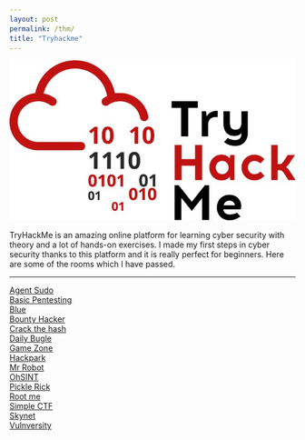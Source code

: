 ```yaml
---
layout: post
permalink: /thm/
title: "Tryhackme"
---
```


![tryhackme](/assets/images/thm/tryhackme.jpg)

TryHackMe is an amazing online platform for learning cyber security with theory and a lot of hands-on exercises. I made my first steps in cyber security thanks to this platform and it is really perfect for beginners. Here are some of the rooms which I have passed.

---
[Agent Sudo](/posts/thm/agent-sudo) <br />
[Basic Pentesting](/posts/thm/basic-pentesting) <br />
[Blue](/posts/thm/blue) <br />
[Bounty Hacker](/posts/thm/bounty-hacker) <br />
[Crack the hash](/posts/thm/crack-the-hash) <br />
[Daily Bugle](/posts/thm/daily-bugle) <br />
[Game Zone](/posts/thm/game-zone) <br />
[Hackpark](/posts/thm/hackpark) <br />
[Mr Robot](/posts/thm/mr-robot) <br />
[OhSINT](/posts/thm/ohsint) <br />
[Pickle Rick](/posts/thm/pickle-rick) <br />
[Root me](/posts/thm/root-me) <br />
[Simple CTF](/posts/thm/simple-ctf) <br />
[Skynet](/posts/thm/skynet) <br />
[Vulnversity](/posts/thm/vulnversity) <br />
